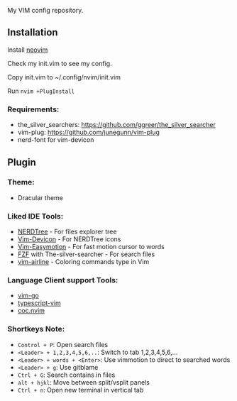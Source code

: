 My VIM config repository.

## Installation

Install [neovim](https://neovim.io/)

Check my init.vim to see my config.

Copy init.vim to ~/.config/nvim/init.vim

Run `nvim +PlugInstall`

### Requirements:
- the_silver_searchers: https://github.com/ggreer/the_silver_searcher
- vim-plug: https://github.com/junegunn/vim-plug
- nerd-font for vim-devicon

## Plugin

### Theme:
- Dracular theme

### Liked IDE Tools:

- [NERDTree](https://github.com/preservim/nerdtree) - For files explorer tree
- [Vim-Devicon](https://github.com/ryanoasis/vim-devicons) - For NERDTree icons
- [Vim-Easymotion](https://github.com/easymotion/vim-easymotion) - For fast motion cursor to words
- [FZF](https://github.com/junegunn/fzf) with The-silver-searcher - For search files
- [vim-airline]() - Coloring commands type in Vim 

### Language Client support Tools:
- [vim-go](https://github.com/fatih/vim-go)
- [typescript-vim](https://github.com/leafgarland/typescript-vim)
- [coc.nvim](https://github.com/neoclide/coc.nvim)

### Shortkeys Note:
- `Control + P`: Open search files
- `<Leader> + 1,2,3,4,5,6,..`: Switch to tab 1,2,3,4,5,6,...
- `<Leader> + words + <Enter>`: Use vimmotion to direct to searched words
- `<Leader> + g`: Use gitblame
- `Ctrl + G`: Search contains in files
- `alt + hjkl`: Move between split/vsplit panels
- `Ctrl + n`: Open new terminal in vertical tab
